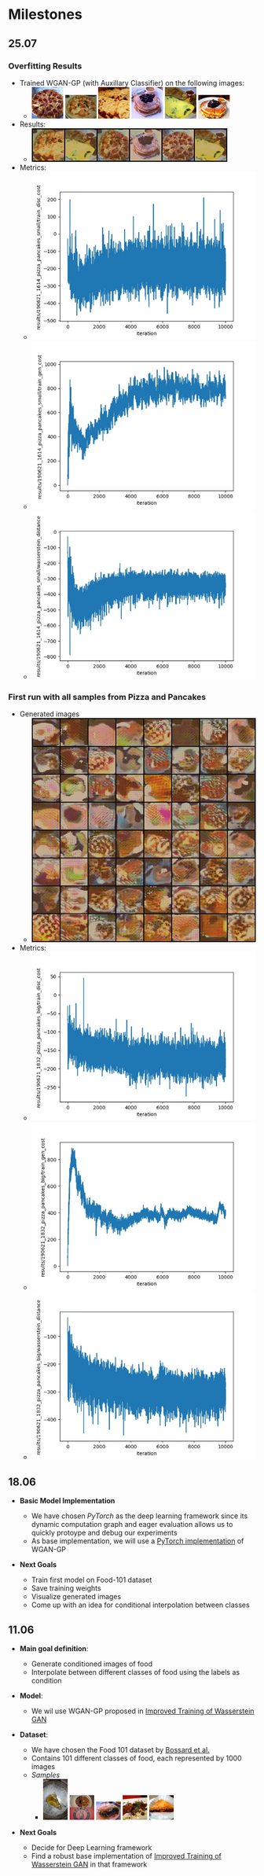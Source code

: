 # Milestones

## 25.07
### Overfitting Results
  - Trained WGAN-GP (with Auxillary Classifier) on the following images:
    - <img src="./food-samples/overfit/1001116.jpg" width="64px"/> <img src="./food-samples/overfit/1008104.jpg" width="64px"/> <img src="./food-samples/overfit/1008144.jpg" width="64px"/> <img src="./food-samples/overfit/1006982.jpg" width="64px"/> <img src="./food-samples/overfit/1008491.jpg" width="64px"/> <img src="./food-samples/overfit/1009131.jpg" width="64px"/>
  - Results:
    - <img src="./results/190621_1614_pizza_pancakes_small/samples_9999.png"/>
  - Metrics:
    - <img src="./results/190621_1614_pizza_pancakes_small/train_disc_cost.jpg"/>
    - <img src="./results/190621_1614_pizza_pancakes_small/train_gen_cost.jpg"/>
    - <img src="./results/190621_1614_pizza_pancakes_small/wasserstein_distance.jpg"/>

### First run with all samples from Pizza and Pancakes
- Generated images
  - <img src="./results/190621_1832_pizza_pancakes_big/samples_9999.png"/>
- Metrics:
  - <img src="./results/190621_1832_pizza_pancakes_big/train_disc_cost.jpg"/>
  - <img src="./results/190621_1832_pizza_pancakes_big/train_gen_cost.jpg"/>
  - <img src="./results/190621_1832_pizza_pancakes_big/wasserstein_distance.jpg"/>



## 18.06
- **Basic Model Implementation**
  - We have chosen *PyTorch* as the deep learning framework since its dynamic computation graph and eager evaluation allows us to quickly protoype and debug our experiments
  - As base implementation, we will use a [PyTorch implementation](https://github.com/jalola/improved-wgan-pytorch) of WGAN-GP

- **Next Goals**
  - Train first model on Food-101 dataset
  - Save training weights
  - Visualize generated images
  - Come up with an idea for conditional interpolation between classes

## 11.06 
- **Main goal definition**: 
  - Generate conditioned images of food  
  - Interpolate between different classes of food using the labels as condition

- **Model**:
  - We wil use WGAN-GP proposed in [Improved Training of Wasserstein GAN](https://arxiv.org/abs/1704.00028)

- **Dataset**:
  - We have chosen the Food 101 dataset by [Bossard et al. ](https://www.vision.ee.ethz.ch/datasets_extra/food-101/)
  - Contains 101 different classes of food, each represented by 1000 images
  - *Samples*
    - <img src="./food-samples/1005649.jpg" width="50px"/> <img src="./food-samples/100076.jpg" width="50px"/> <img src="./food-samples/100057.jpg" width="50px"/> <img src="./food-samples/1003501.jpg" width="50px"/> <img src="./food-samples/1006121.jpg" width="50px"/> 

- **Next Goals**
  - Decide for Deep Learning framework
  - Find a robust base implementation of [Improved Training of Wasserstein GAN](https://arxiv.org/abs/1704.00028) in that framework


